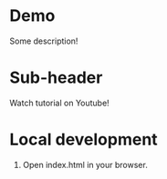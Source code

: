 # Demo

Some description!

# Sub-header

Watch tutorial on Youtube!

# Local development

1. Open index.html in your browser.
